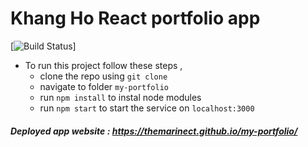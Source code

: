 # Khang Ho React portfolio app 
[![Build Status](https://travis-ci.com/themarinect/my-portfolio.svg?branch=master)]

- To run this project follow these steps , 
  - clone the repo using `git clone`
  - navigate to folder `my-portfolio`
  - run `npm install` to instal node modules
  - run `npm start` to start the service on `localhost:3000`
    
##### Deployed app website : https://themarinect.github.io/my-portfolio/

